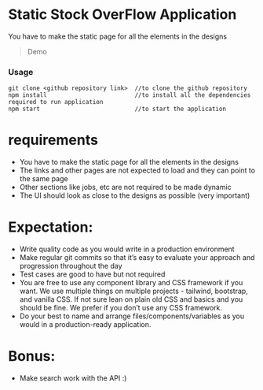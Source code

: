 # Static Stock OverFlow Application

You have to make the static page for all the elements in the designs

> Demo

### Usage

```
git clone <github repository link>  //to clone the github repository
npm install                         //to install all the dependencies required to run application
npm start                           //to start the application
```

# requirements

- You have to make the static page for all the elements in the designs
- The links and other pages are not expected to load and they can point to the same
  page
- Other sections like jobs, etc are not required to be made dynamic
- The UI should look as close to the designs as possible (very important)

# Expectation:

- Write quality code as you would write in a production environment
- Make regular git commits so that it’s easy to evaluate your approach and
  progression throughout the day
- Test cases are good to have but not required
- You are free to use any component library and CSS framework if you want. We use
  multiple things on multiple projects - tailwind, bootstrap, and vanilla CSS. If not
  sure lean on plain old CSS and basics and you should be fine. We prefer if you
  don’t use any CSS framework.
- Do your best to name and arrange files/components/variables as you would in a
  production-ready application.

# Bonus:

- Make search work with the API :)
